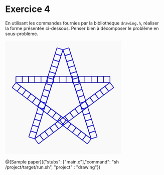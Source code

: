 # Exercice 4

En utilisant les commandes fournies par la bibliothèque `drawing.h`, réaliser la forme présentée ci-dessous. Penser bien à décomposer le problème en sous-problème.

![imgage exercice](Images/ex4.JPG)

@[Sample paper]({"stubs": ["main.c"],"command": "sh /project/target/run.sh", "project" : "drawing"})